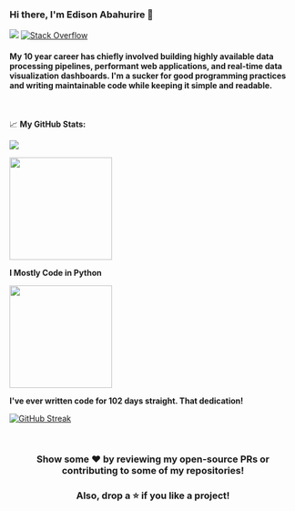 ### Hi there, I'm Edison Abahurire 👋

[<img src="https://img.shields.io/badge/linkedin-%230077B5.svg?&style=for-the-badge&logo=linkedin&logoColor=white" />](https://www.linkedin.com/in/eabahurire/)
[<img alt="Stack Overflow" src="https://img.shields.io/badge/-Stack%20overflow-FE7A16?style=for-the-badge&logo=stack-overflow&logoColor=white"/>](https://stackoverflow.com/users/7806024/simic0de)


#### My 10 year career has chiefly involved building highly available data processing pipelines, performant web applications, and real-time data visualization dashboards. I'm a sucker for good programming practices and writing maintainable code while keeping it simple and readable.

<br>

📈 **My GitHub Stats:** 

![](https://komarev.com/ghpvc/?username=asyncverse&color=blueviolet&style=flat)


<img height="180em" src="https://github-readme-stats.vercel.app/api?username=asyncverse&show_icons=true&hide_border=true&&count_private=true&include_all_commits=true&hide=contribs" />

**I Mostly Code in Python** 

<img height="180em" src="https://github-readme-stats.vercel.app/api/top-langs/?username=asyncverse&exclude_repo=KNN-Image-Classification&show_icons=true&hide_border=true&layout=compact&langs_count=8"/>

**I've ever written code for 102 days straight. That dedication!** 

[![GitHub Streak](http://github-readme-streak-stats.herokuapp.com?user=asyncverse&fire=DD2727&dates=000ADD)](https://git.io/streak-stats)


<br>

<div align="center">
  
### Show some ❤️ by reviewing my open-source PRs or contributing to some of my repositories!
### Also, drop a ⭐ if you like a project!

</div>
